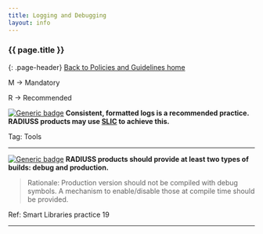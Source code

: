 ```yaml
---
title: Logging and Debugging
layout: info
---
```


### {{ page.title }}
{: .page-header}
[Back to Policies and Guidelines home](/radiuss/policies/)

M → Mandatory

R → Recommended

[![Generic badge](https://img.shields.io/badge/R.log-1-blue.svg)]()  **Consistent, formatted logs is a recommended practice. RADIUSS products may use [SLIC](https://axom.readthedocs.io/en/develop/axom/slic/docs/sphinx/index.html) to achieve this.**

Tag: Tools 

---

[![Generic badge](https://img.shields.io/badge/R.log-2-blue.svg)]()  **RADIUSS products should provide at least two types of builds: debug and production.**

> Rationale: Production version should not be compiled with debug symbols. A mechanism to enable/disable those at compile time should be provided.

Ref: Smart Libraries practice 19

---
